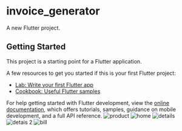 # invoice_generator

A new Flutter project.

## Getting Started

This project is a starting point for a Flutter application.

A few resources to get you started if this is your first Flutter project:

- [Lab: Write your first Flutter app](https://docs.flutter.dev/get-started/codelab)
- [Cookbook: Useful Flutter samples](https://docs.flutter.dev/cookbook)

For help getting started with Flutter development, view the
[online documentation](https://docs.flutter.dev/), which offers tutorials,
samples, guidance on mobile development, and a full API reference.
![product](https://user-images.githubusercontent.com/114163699/234627625-c5de75a4-256a-4f73-96d5-fe5deafd4a03.png)
![home](https://user-images.githubusercontent.com/114163699/234627660-67c7203e-2076-4707-b36d-803ee6f028be.png)
![details](https://user-images.githubusercontent.com/114163699/234627686-6b14e96e-9a7a-467b-9cda-10d0b9cb77a6.png)
![detais 2](https://user-images.githubusercontent.com/114163699/234627711-00dac7cb-a582-4bd3-8b1d-9022d148c24e.png)
![bill](https://user-images.githubusercontent.com/114163699/234627745-3526489c-667b-4282-8b43-347f6b6d254e.png)
